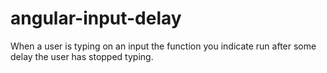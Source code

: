 # angular-input-delay
When a user is typing on an input the function you indicate run after some delay the user has stopped typing.
